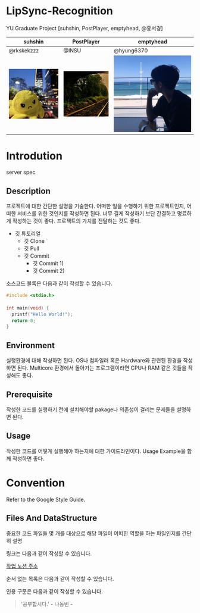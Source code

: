 # LipSync-Recognition

YU Graduate Project [suhshin, PostPlayer, emptyhead, @홍서경]

| suhshin                             | PostPlayer                               | emptyhead                                |
| -------------------------------- | ------------------------------------ | -------------------------------------- |
| @rkskekzzz                           | @INSU                             | @hyung6370                             |
| ![suhshinprofile](./asset/suhshin.png) | ![postplayerprofile](./asset/postplayer.jpeg) | ![emptyheadprofile](./asset/abc.jpeg) |


# Introdution
server spec

## Description 
프로젝트에 대한 간단한 설명을 기술한다. 어떠한 일을 수행하기 위한 프로젝트인지, 어떠한 서비스를 위한 것인지를 작성하면 된다. 너무 길게 작성하기 보단 간결하고 명료하게 작성하는 것이 좋다. 프로젝트의 가치를 전달하는 것도 좋다.

* 깃 튜토리얼
  * 깃 Clone
  * 깃 Pull
  * 깃 Commit
    * 깃 Commit 1)
    * 깃 Commit 2)
    
소스코드 블록은 다음과 같이 작성할 수 있습니다.

```c
#include <stdio.h>

int main(void) {
  printf("Hello World!");
  return 0;
}
```
## Environment
실행환경에 대해 작성하면 된다. OS나 컴파일러 혹은 Hardware와 관련된 환경을 작성하면 된다. Multicore 환경에서 돌아가는 프로그램이라면 CPU나 RAM 같은 것들을 작성해도 좋다.

## Prerequisite
작성한 코드를 실행하기 전에 설치해야할 pakage나 의존성이 걸리는 문제들을 설명하면 된다.

## Usage
작성한 코드를 어떻게 실행해야 하는지에 대한 가이드라인이다. Usage Example을 함께 작성하면 좋다.

# Convention
Refer to the Google Style Guide.

## Files And DataStructure
중요한 코드 파일들 몇 개를 대상으로 해당 파일이 어떠한 역할을 하는 파일인지를 간단히 설명


링크는 다음과 같이 작성할 수 있습니다.

[작업 노션 주소](https://www.notion.so/80000coding/d9a17941d33849049d587d60e2675df7)

순서 없는 목록은 다음과 같이 작성할 수 있습니다.



인용 구문은 다음과 같이 작성할 수 있습니다.

> '공부합시다.' - 나동빈 - 
